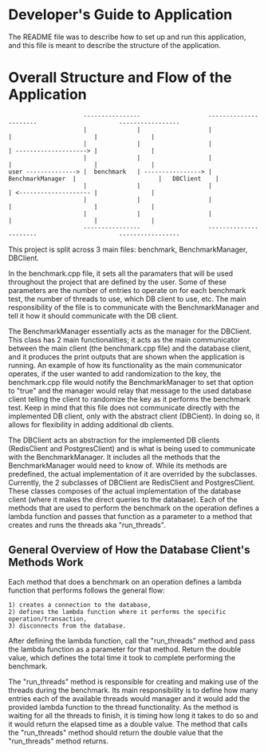 # Developer's Guide to Application

The README file was to describe how to set up and run this application, and this file is meant to describe the structure of the application.


# Overall Structure and Flow of the Application

```console
                     ----------------                   ----------------------                       -----------------
                     |              |                   |                    |                       |               |
                     |              |                   |                    | --------------------> |               |
                     |              |                   |                    |                       |               |
user --------------> |  benchmark   | ----------------> |  BenchmarkManager  |                       |   DBClient    |
                     |              |                   |                    | <-------------------- |               |
                     |              |                   |                    |                       |               |
                     |              |                   |                    |                       |               |
                     ----------------                   ----------------------                       -----------------

```

This project is split across 3 main files: benchmark, BenchmarkManager, DBClient. 

In the benchmark.cpp file, it sets all the paramaters that will be used throughout the project that are defined by the user. Some of these parameters are the number of entries to operate on for each benchmark test, the number of threads to use, which DB client to use, etc. The main responsibility of the file is to communicate with the BenchmarkManager and tell it how it should communicate with the DB client.

The BenchmarkManager essentially acts as the manager for the DBClient. This class has 2 main functionalities; it acts as the main communicator between the main client (the benchmark.cpp file) and the database client, and it produces the print outputs that are shown when the application is running. An example of how its functionality as the main communicator operates, if the user wanted to add randomization to the key, the benchmark.cpp file would notify the BenchmarkManager to set that option to "true" and the manager would relay that message to the used database client telling the client to randomize the key as it performs the benchmark test. Keep in mind that this file does not communicate directly with the implemented DB client, only with the abstract client (DBCient). In doing so, it allows for flexibility in adding additional db clients.

The DBClient acts an abstraction for the implemented DB clients (RedisClient and PostgresClient) and is what is being used to communicate with the BenchmarkManager. It includes all the methods that the BenchmarkManager would need to know of. While its methods are predefined, the actual implementation of it are overrided by the subclasses. Currently, the 2 subclasses of DBClient are RedisClient and PostgresClient. These classes composes of the actual implementation of the database client (where it makes the direct queries to the database). Each of the methods that are used to perform the benchmark on the operation defines a lambda function and passes that function as a parameter to a method that creates and runs the threads aka "run_threads". 


## General Overview of How the Database Client's Methods Work 

Each method that does a benchmark on an operation defines a lambda function that performs follows the general flow:
    
    1) creates a connection to the database, 
    2) defines the lambda function where it performs the specific operation/transaction,
    3) disconnects from the database. 

After defining the lambda function, call the "run_threads" method and pass the lambda function as a parameter for that method. Return the double value, which defines the total time it took to complete performing the benchmark. 

The "run_threads" method is responsible for creating and making use of the threads during the benchmark. Its main responsibility is to define how many entries each of the available threads would manager and it would add the provided lambda function to the thread functionality. As the method is waiting for all the threads to finish, it is timing how long it takes to do so and it would return the elapsed time as a double value. The method that calls the "run_threads" method should return the double value that the "run_threads" method returns.